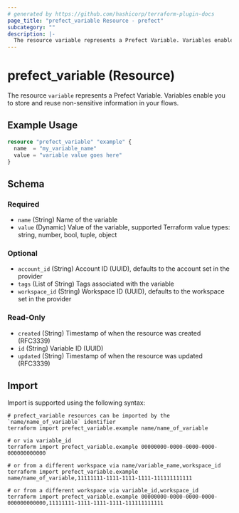 ```yaml
---
# generated by https://github.com/hashicorp/terraform-plugin-docs
page_title: "prefect_variable Resource - prefect"
subcategory: ""
description: |-
  The resource variable represents a Prefect Variable. Variables enable you to store and reuse non-sensitive information in your flows.
---
```


# prefect_variable (Resource)

The resource `variable` represents a Prefect Variable. Variables enable you to store and reuse non-sensitive information in your flows.

## Example Usage

```terraform
resource "prefect_variable" "example" {
  name  = "my_variable_name"
  value = "variable value goes here"
}
```

<!-- schema generated by tfplugindocs -->
## Schema

### Required

- `name` (String) Name of the variable
- `value` (Dynamic) Value of the variable, supported Terraform value types: string, number, bool, tuple, object

### Optional

- `account_id` (String) Account ID (UUID), defaults to the account set in the provider
- `tags` (List of String) Tags associated with the variable
- `workspace_id` (String) Workspace ID (UUID), defaults to the workspace set in the provider

### Read-Only

- `created` (String) Timestamp of when the resource was created (RFC3339)
- `id` (String) Variable ID (UUID)
- `updated` (String) Timestamp of when the resource was updated (RFC3339)

## Import

Import is supported using the following syntax:

```shell
# prefect_variable resources can be imported by the `name/name_of_variable` identifier
terraform import prefect_variable.example name/name_of_variable

# or via variable_id
terraform import prefect_variable.example 00000000-0000-0000-0000-000000000000

# or from a different workspace via name/variable_name,workspace_id
terraform import prefect_variable.example name/name_of_variable,11111111-1111-1111-1111-111111111111

# or from a different workspace via variable_id,workspace_id
terraform import prefect_variable.example 00000000-0000-0000-0000-000000000000,11111111-1111-1111-1111-111111111111
```
